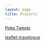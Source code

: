 ```yaml
---
layout: page
title: Projects
---
```


[Poke Tweets](poke-tweets/)

[leaflet-travelogue](https://github.com/chdean/leaflet-travelogue)
